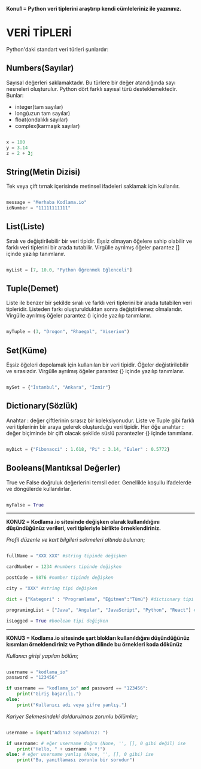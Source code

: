 **Konu1 = Python veri tiplerini araştırıp kendi cümleleriniz ile yazınınız.**

# VERİ TİPLERİ

Python'daki standart veri türleri şunlardır:

## Numbers(Sayılar)
Sayısal değerleri saklamaktadır. Bu türlere bir değer atandığında sayı nesneleri oluşturulur.
Python dört farklı sayısal türü desteklemektedir. Bunlar:
- integer(tam sayılar)
- long(uzun tam sayılar)
- float(ondalıklı sayılar)
- complex(karmaşık sayılar)

```python

x = 100
y = 3.14
z = 2 + 3j

```

## String(Metin Dizisi)
Tek veya çift tırnak içerisinde metinsel ifadeleri saklamak için kullanılır.

```python

message = "Merhaba Kodlama.io"
idNumber = "11111111111"

```

## List(Liste)
Sıralı ve değiştirilebilir bir veri tipidir. Eşsiz olmayan öğelere sahip olabilir ve farklı 
veri tiplerini bir arada tutabilir.
Virgülle ayrılmış öğeler parantez [] içinde yazılıp tanımlanır.

```python

myList = [7, 10.0, "Python Öğrenmek Eğlenceli"]

```
## Tuple(Demet)
Liste ile benzer bir şekilde sıralı ve farklı veri tiplerini bir arada tutabilen veri tipleridir.
Listeden farkı oluşturulduktan sonra değiştirilemez olmalarıdır.
Virgülle ayrılmış öğeler parantez () içinde yazılıp tanımlanır.

```python

myTuple = (3, "Drogon", "Rhaegal", "Viserion")

```

## Set(Küme)
Eşsiz öğeleri depolamak için kullanılan bir veri tipidir. Öğeler değistirilebilir ve sırasızdır.
Virgülle ayrılmış öğeler parantez {} içinde yazılıp tanımlanır.

```python

mySet = {"İstanbul", "Ankara", "İzmir"}

```

## Dictionary(Sözlük)
Anahtar : değer çiftlerinin sırasız bir koleksiyonudur. Liste ve Tuple gibi farklı veri tiplerinin
bir araya gelerek oluşturduğu veri tipidir.
Her öğe anahtar : değer biçiminde bir çift olacak şekilde süslü parantezler {} içinde
tanımlanır.

```python

myDict = {"Fibonacci" : 1.618, "Pi" : 3.14, "Euler" : 0.5772}

```

## Booleans(Mantıksal Değerler)
True ve False doğruluk değerlerini temsil eder. Genellikle koşullu ifadelerde ve döngülerde kullanılırlar.

```python

myFalse = True

```

---

**KONU2 = Kodlama.io sitesinde değişken olarak kullanıldığını düşündüğünüz verileri, veri tipleriyle birlikte örneklendiriniz.**

*Profil düzenle ve kart bilgileri sekmeleri altında bulunan*;

```python

fullName = "XXX XXX" #string tipinde değişken

cardNumber = 1234 #numbers tipinde değişken

postCode = 9876 #number tipinde değişken

city = "XXX" #string tipi değişken

dict = {"Kategori" : "Programlama", "Eğitmen":"Tümü"} #dictionary tipi değişken

programingList = ["Java", "Angular", "JavaScript", "Python", "React"] #list tipi değişken

isLogged = True #boolean tipi değişken

```
---

**KONU3 = Kodlama.io sitesinde şart blokları kullanıldığını düşündüğünüz kısımları örneklendiriniz ve Python dilinde bu örnekleri koda dökünüz**

*Kullanıcı girişi yapılan bölüm*;

```python

username = "kodlama_io"
password = "123456"

if username == "kodlama_io" and password == "123456":
    print("Giriş başarılı.")
else:
    print("Kullanıcı adı veya şifre yanlış.")

```
*Kariyer Sekmesindeki doldurulması zorunlu bölümler*;

```python

username = input("Adınız Soyadınız: ")

if username: # eğer username doğru (None, '', [], 0 gibi değil) ise
    print("Hello, " + username + "!")
else: # eğer username yanlış (None, '', [], 0 gibi) ise
    print("Bu, yanıtlaması zorunlu bir sorudur")

```






